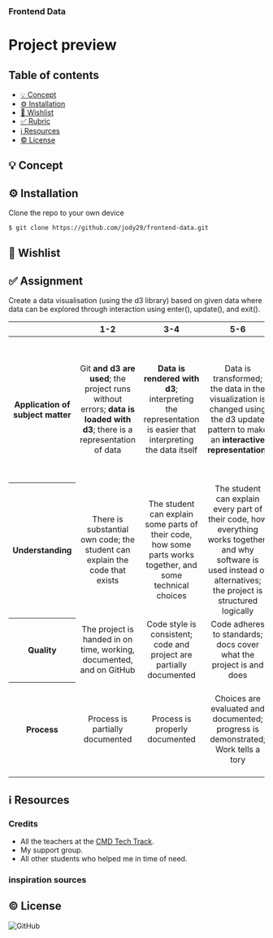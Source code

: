 ### Frontend Data

# Project preview

## Table of contents
* [💡 Concept](https://github.com/jody29/frontend-data/blob/main/README.md#-concept)
* [⚙️ Installation](https://github.com/jody29/frontend-data#%EF%B8%8F-installation)
* [:pray: Wishlist](https://github.com/jody29/frontend-data#pray-wishlist)
* [:white_check_mark: Rubric](https://github.com/jody29/frontend-data#white_check_mark-rubric)
* [:information_source: Resources](https://github.com/jody29/frontend-data#information_source-resources)
* [:copyright: License](https://github.com/jody29/frontend-data#copyright-license)

## 💡 Concept

## ⚙️ Installation
Clone the repo to your own device
```bash
$ git clone https://github.com/jody29/frontend-data.git
```

## :pray: Wishlist

## :white_check_mark: Assignment
Create a data visualisation (using the d3 library) based on given data where data can be explored through interaction using enter(), update(), and exit().

<table>
  <thead>
    <tr>
      <th></th>
      <th><strong>1-2</strong></th>
      <th><strong>3-4</strong></th>
      <th><strong>5-6</strong></th>
      <th><strong>7-8</strong></th>
      <th><strong>9-10</strong></th>
    </tr>
  </thead>
  <tbody>
    <tr>
      <th align="center" scope="row"><strong>Application</strong> of subject matter</th>
      <td align="center">Git <strong>and d3 are used</strong>; the project runs without errors; <strong>data is loaded with d3</strong>; there is a representation of data</td>
      <td align="center"><strong>Data is rendered with d3</strong>; interpreting the representation is easier that interpreting the data itself</td>
      <td align="center">Data is transformed; the data in the visualization is changed using the d3 update pattern to make an <strong>interactive representation.</strong></td>
      <td align="center">Representation and <strong>use of d3</strong> go beyond an example: there are demonstrable additions like well-chosen interaction methods, animation, multiple chart types, or user input</td>
      <td align="center">😱<br>The way the student applies subject matter  is more advanced than what they were taught in class; let’s switch places</td>
    </tr>
    <tr>
      <th align="center" scope="row">Understanding</th>
      <td align="center">There is substantial own code; the student can explain the code that exists</td>
      <td align="center">The student can explain some parts of their code, how some parts works together, and some technical choices</td>
      <td align="center">The student can explain every part of their code, how everything works together, and why software is used instead of alternatives; the project is structured logically</td>
      <td align="center">The project is complex but can easily be understood; alternatives to software covered in class was used that were great choices</td>
      <td align="center">🤓<br>The student deeply understands JavaScript and a geeky / nerdy conversation can be held about this</td>
    </tr>
    <tr>
      <th align="center" scope="row">Quality</th>
      <td align="center">The project is handed in on time, working, documented, and on GitHub</td>
      <td align="center">Code style is consistent; code and project  are partially documented</td>
      <td align="center">Code adheres to standards; docs cover what the project is and does</td>
      <td align="center">Code quality is good and enforced; docs are useful and professional</td>
      <td align="center">📚<br>Code and docs both read like great books</td>
    </tr>
    <tr>
      <th align="center" scope="row">Process</th>
      <td align="center">Process is partially documented</td>
      <td align="center">Process is properly documented</td>
      <td align="center">Choices are evaluated and documented; progress is demonstrated; Work tells a tory</td>
      <td align="center">Significant progress or iterations are demonstrated; Storytelling principles are applied</td>
      <td align="center">💪<br>What you did this course is amazing; Teachers are in awe of your progress</td>
    </tr>
  </tbody>
</table>

## :information_source: Resources
### Credits
* All the teachers at the [CMD Tech Track](https://github.com/cmda-tt).
* My support group.
* All other students who helped me in time of need.

### inspiration sources

## :copyright: License
![GitHub](https://img.shields.io/github/license/jody29/TechTrack?style=for-the-badge)
